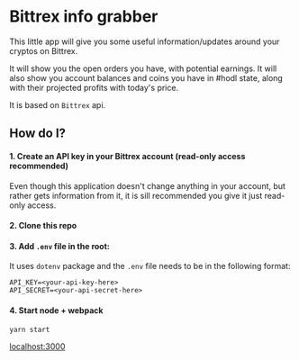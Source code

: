# Bittrex info grabber

This little app will give you some useful information/updates around your cryptos on Bittrex.

It will show you the open orders you have, with potential earnings. It will also show you account balances and coins you have in #hodl state, along with their projected profits with today's price.

It is based on `Bittrex` api.

## How do I?

#### 1. Create an API key in your Bittrex account (read-only access recommended)
Even though this application doesn't change anything in your account, but rather gets information from it, it is sill recommended you give it just read-only access.
#### 2. Clone this repo
#### 3. Add `.env` file in the root:
It uses `dotenv` package and the `.env` file needs to be in the following format:
```
API_KEY=<your-api-key-here>
API_SECRET=<your-api-secret-here>
```
#### 4. Start node + webpack
`yarn start`

[localhost:3000](http://localhost:3000)
